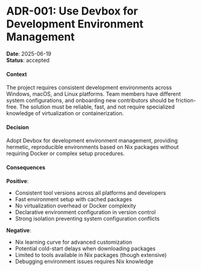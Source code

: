 # ADR-001: Use Devbox for Development Environment Management
**Date**: 2025-06-19  
**Status**: accepted

#### Context
The project requires consistent development environments across Windows, macOS, and Linux platforms. Team members have different system configurations, and onboarding new contributors should be friction-free. The solution must be reliable, fast, and not require specialized knowledge of virtualization or containerization.

#### Decision
Adopt Devbox for development environment management, providing hermetic, reproducible environments based on Nix packages without requiring Docker or complex setup procedures.

#### Consequences
**Positive**:
- Consistent tool versions across all platforms and developers
- Fast environment setup with cached packages
- No virtualization overhead or Docker complexity
- Declarative environment configuration in version control
- Strong isolation preventing system configuration conflicts

**Negative**:
- Nix learning curve for advanced customization
- Potential cold-start delays when downloading packages
- Limited to tools available in Nix packages (though extensive)
- Debugging environment issues requires Nix knowledge 